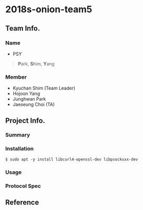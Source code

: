 # 2018s-onion-team5

## Team Info.
### Name
- PSY
> **P**ark, **S**him, **Y**ang

### Member
- Kyuchan Shim (Team Leader)
- Hojoon Yang
- Junghwan Park  
- Jaeseung Choi (TA)

## Project Info.
### Summary

### Installation
```
$ sudo apt -y install libcurl4-openssl-dev libpsocksxx-dev
```

### Usage

### Protocol Spec

## Reference
